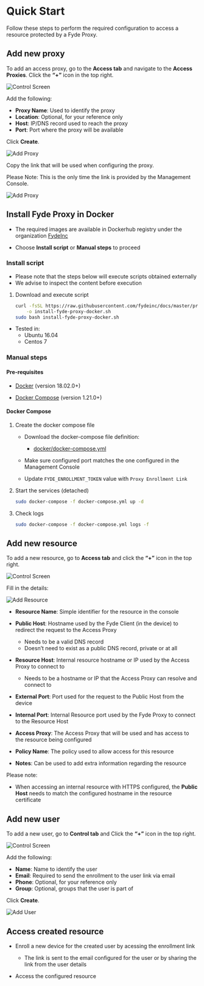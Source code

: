 # Quick Start

Follow these steps to perform the required configuration to access a resource protected by a Fyde Proxy.

## Add new proxy

To add an access proxy, go to the **Access tab** and navigate to the **Access Proxies**. Click the **“+”** icon in the top right.

![Control Screen](console/configurations/imgs/access_proxies.png)

Add the following:

- **Proxy Name**: Used to identify the proxy
- **Location**: Optional, for your reference only
- **Host**: IP/DNS record used to reach the proxy
- **Port**: Port where the proxy will be available

Click **Create**.

![Add Proxy](console/configurations/imgs/access_add_proxy.png)

Copy the link that will be used when configuring the proxy.

Please Note: This is the only time the link is provided by the Management Console.

![Add Proxy](console/configurations/imgs/access_add_proxy2.png)

## Install Fyde Proxy in Docker

- The required images are available in Dockerhub registry under the organization [FydeInc](https://hub.docker.com/u/fydeinc)

- Choose **Install script** or **Manual steps** to proceed

### Install script

- Please note that the steps below will execute scripts obtained externally
- We advise to inspect the content before execution

1. Download and execute script

    ```sh
    curl -fsSL https://raw.githubusercontent.com/fydeinc/docs/master/proxy/docker/install-fyde-proxy-docker.sh \
        -o install-fyde-proxy-docker.sh
    sudo bash install-fyde-proxy-docker.sh
    ```

- Tested in:
  - Ubuntu 16.04
  - Centos 7

### Manual steps

#### Pre-requisites

- [Docker](https://www.docker.com/get-started) (version 18.02.0+)

- [Docker Compose](https://docs.docker.com/compose/install/) (version 1.21.0+)

#### Docker Compose

1. Create the docker compose file

    - Download the docker-compose file definition:

        - [docker/docker-compose.yml](docker/docker-compose.yml)

    - Make sure configured port matches the one configured in the Management Console

    - Update `FYDE_ENROLLMENT_TOKEN` value with `Proxy Enrollment Link`

1. Start the services (detached)

    ```sh
    sudo docker-compose -f docker-compose.yml up -d
    ```

1. Check logs

    ```sh
    sudo docker-compose -f docker-compose.yml logs -f
    ```

## Add new resource

To add a new resource, go to **Access tab** and click the **“+”** icon in the top right.

![Control Screen](console/configurations/imgs/access_resources.png)

Fill in the details:

![Add Resource](console/configurations/imgs/access_add_resource.png )

- **Resource Name**: Simple identifier for the resource in the console

- **Public Host**: Hostname used by the Fyde Client (in the device) to redirect the request to the Access Proxy
  - Needs to be a valid DNS record
  - Doesn’t need to exist as a public DNS record, private or at all

- **Resource Host**: Internal resource hostname or IP used by the Access Proxy to connect to
  - Needs to be a hostname or IP that the Access Proxy can resolve and connect to

- **External Port**: Port used for the request to the Public Host from the device

- **Internal Port**: Internal Resource port used by the Fyde Proxy to connect to the Resource Host

- **Access Proxy**: The Access Proxy that will be used and has access to the resource being configured

- **Policy Name**: The policy used to allow access for this resource

- **Notes**: Can be used to add extra information regarding the resource

Please note:

- When accessing an internal resource with HTTPS configured, the **Public Host** needs to match the configured hostname in the resource certificate

## Add new user

To add a new user, go to **Control tab** and Click the **“+”** icon in the top right.

![Control Screen](console/configurations/imgs/control_users.png)

Add the following:

- **Name**: Name to identify the user
- **Email**: Required to send the enrollment to the user link via email
- **Phone**: Optional, for your reference only
- **Group**: Optional, groups that the user is part of

Click **Create**.

![Add User](console/configurations/imgs/control_add_user.png)

## Access created resource

- Enroll a new device for the created user by acessing the enrollment link
  - The link is sent to the email configured for the user or by sharing the link from the user details

- Access the configured resource
